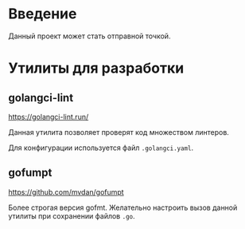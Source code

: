 # Введение

Данный проект может стать отправной точкой.

# Утилиты для разработки

## golangci-lint

https://golangci-lint.run/

Данная утилита позволяет проверят код множеством линтеров.

Для конфигурации используется файл `.golangci.yaml`.

## gofumpt

https://github.com/mvdan/gofumpt

Более строгая версия gofmt. 
Желательно настроить вызов данной утилиты при сохранении файлов `.go`.
